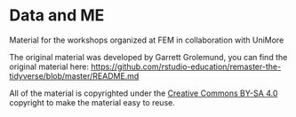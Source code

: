 # Data and ME
 Material for the workshops organized at FEM in collaboration with UniMore
 
 
The original material was developed by Garrett Grolemund, you can find the original material here: https://github.com/rstudio-education/remaster-the-tidyverse/blob/master/README.md
 
All of the material is copyrighted under the [Creative Commons BY-SA 4.0](https://creativecommons.org/licenses/by-sa/4.0/) copyright to make the material easy to reuse.
